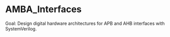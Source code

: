 # AMBA_Interfaces

Goal: Design digital hardware architectures for APB and AHB interfaces with SystemVerilog.